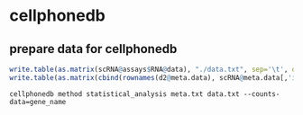 # cellphonedb
## prepare data for cellphonedb 
```R
write.table(as.matrix(scRNA@assays$RNA@data), "./data.txt", sep='\t', quote=F)
write.table(as.matrix(cbind(rownames(d2@meta.data), scRNA@meta.data[,'ident', drop=F])), './meta.txt', sep='\t', quote=F, row.names=F)
```

``` shell
cellphonedb method statistical_analysis meta.txt data.txt --counts-data=gene_name
```